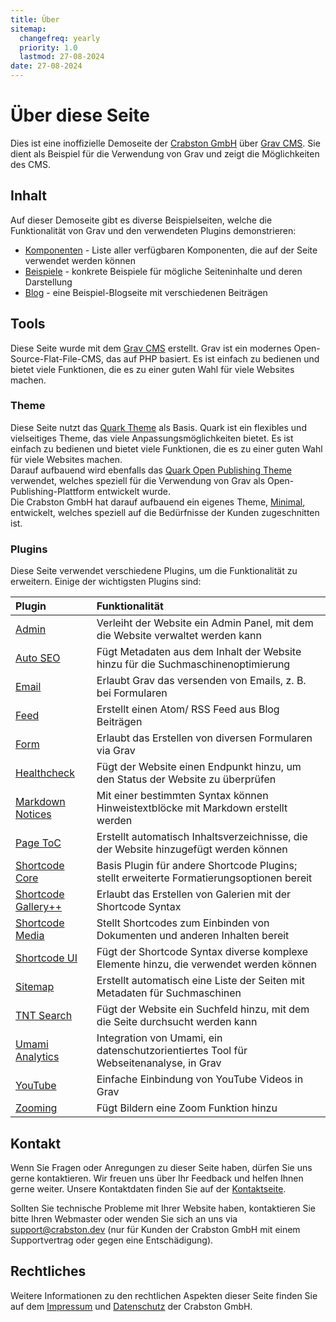 ```yaml
---
title: Über
sitemap:
  changefreq: yearly
  priority: 1.0
  lastmod: 27-08-2024
date: 27-08-2024
---
```


# Über diese Seite

Dies ist eine inoffizielle Demoseite der [Crabston GmbH](https://crabston.ch) über [Grav CMS](https://getgrav.org). Sie dient als Beispiel für die Verwendung von Grav und zeigt die Möglichkeiten des CMS.

## Inhalt

Auf dieser Demoseite gibt es diverse Beispielseiten, welche die Funktionalität von Grav und den verwendeten Plugins demonstrieren:
- [Komponenten](/komponenten) - Liste aller verfügbaren Komponenten, die auf der Seite verwendet werden können
- [Beispiele](/beispiele) - konkrete Beispiele für mögliche Seiteninhalte und deren Darstellung
- [Blog](/blog) - eine Beispiel-Blogseite mit verschiedenen Beiträgen

## Tools

Diese Seite wurde mit dem [Grav CMS](https://getgrav.org) erstellt. Grav ist ein modernes Open-Source-Flat-File-CMS, das auf PHP basiert. Es ist einfach zu bedienen und bietet viele Funktionen, die es zu einer guten Wahl für viele Websites machen.

### Theme

Diese Seite nutzt das [Quark Theme](https://github.com/getgrav/grav-theme-quark) als Basis. Quark ist ein flexibles und vielseitiges Theme, das viele Anpassungsmöglichkeiten bietet. Es ist einfach zu bedienen und bietet viele Funktionen, die es zu einer guten Wahl für viele Websites machen.  
Darauf aufbauend wird ebenfalls das [Quark Open Publishing Theme](https://github.com/hibbitts-design/grav-theme-quark-open-publishing) verwendet, welches speziell für die Verwendung von Grav als Open-Publishing-Plattform entwickelt wurde.  
Die Crabston GmbH hat darauf aufbauend ein eigenes Theme, [Minimal](https://github.com/Crabston/grav-theme-minimal), entwickelt, welches speziell auf die Bedürfnisse der Kunden zugeschnitten ist.

### Plugins

Diese Seite verwendet verschiedene Plugins, um die Funktionalität zu erweitern. Einige der wichtigsten Plugins sind:

| Plugin                                                                                   | Funktionalität                                                                            |
|:-----------------------------------------------------------------------------------------|:------------------------------------------------------------------------------------------|
| [Admin](https://github.com/getgrav/grav-plugin-admin)                                    | Verleiht der Website ein Admin Panel, mit dem die Website verwaltet werden kann           |
| [Auto SEO](https://github.com/francodacosta/grav-plugin-autoseo)                         | Fügt Metadaten aus dem Inhalt der Website hinzu für die Suchmaschinenoptimierung          |
| [Email](https://github.com/getgrav/grav-plugin-email)                                    | Erlaubt Grav das versenden von Emails, z. B. bei Formularen                               |
| [Feed](https://github.com/getgrav/grav-plugin-feed)                                      | Erstellt einen Atom/ RSS Feed aus Blog Beiträgen                                          |
| [Form](https://github.com/getgrav/grav-plugin-form)                                      | Erlaubt das Erstellen von diversen Formularen via Grav                                    |
| [Healthcheck](https://github.com/Crabston/grav-plugin-healthcheck)                       | Fügt der Website einen Endpunkt hinzu, um den Status der Website zu überprüfen            |
| [Markdown Notices](https://github.com/getgrav/grav-plugin-markdown-notices)              | Mit einer bestimmten Syntax können Hinweistextblöcke mit Markdown erstellt werden         |
| [Page ToC](https://github.com/trilbymedia/grav-plugin-page-toc)                          | Erstellt automatisch Inhaltsverzeichnisse, die der Website hinzugefügt werden können      |
| [Shortcode Core](https://github.com/getgrav/grav-plugin-shortcode-core)                  | Basis Plugin für andere Shortcode Plugins; stellt erweiterte Formatierungsoptionen bereit |
| [Shortcode Gallery++](https://github.com/sal0max/grav-plugin-shortcode-gallery-plusplus) | Erlaubt das Erstellen von Galerien mit der Shortcode Syntax                               |
| [Shortcode Media](https://github.com/getgrav/grav-plugin-shortcode-media)                | Stellt Shortcodes zum Einbinden von Dokumenten und anderen Inhalten bereit                |
| [Shortcode UI](https://github.com/getgrav/grav-plugin-shortcode-ui)                      | Fügt der Shortcode Syntax diverse komplexe Elemente hinzu, die verwendet werden können    |
| [Sitemap](https://github.com/getgrav/grav-plugin-sitemap)                                | Erstellt automatisch eine Liste der Seiten mit Metadaten für Suchmaschinen                |
| [TNT Search](https://github.com/trilbymedia/grav-plugin-tntsearch)                       | Fügt der Website ein Suchfeld hinzu, mit dem die Seite durchsucht werden kann             |
| [Umami Analytics](https://github.com/Crabston/grav-plugin-umami-analytics)               | Integration von Umami, ein datenschutzorientiertes Tool für Webseitenanalyse, in Grav     |
| [YouTube](https://github.com/getgrav/grav-plugin-youtube)                                | Einfache Einbindung von YouTube Videos in Grav                                            |
| [Zooming](https://github.com/JulianSchoenbaechler/grav-plugin-zooming)                   | Fügt Bildern eine Zoom Funktion hinzu                                                     |

## Kontakt

Wenn Sie Fragen oder Anregungen zu dieser Seite haben, dürfen Sie uns gerne kontaktieren. Wir freuen uns über Ihr Feedback und helfen Ihnen gerne weiter. Unsere Kontaktdaten finden Sie auf der [Kontaktseite](https://crabston.ch/über/kontakt).

Sollten Sie technische Probleme mit Ihrer Website haben, kontaktieren Sie bitte Ihren Webmaster oder wenden Sie sich an uns via [support@crabston.dev](mailto:support@crabston.dev) (nur für Kunden der Crabston GmbH mit einem Supportvertrag oder gegen eine Entschädigung).

## Rechtliches

Weitere Informationen zu den rechtlichen Aspekten dieser Seite finden Sie auf dem [Impressum](https://crabston.ch/über/impressum) und [Datenschutz](https://crabston.ch/über/datenschutz) der Crabston GmbH.
